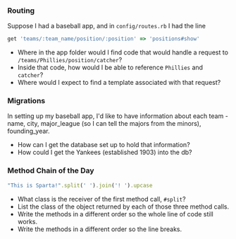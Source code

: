 ### Routing
Suppose I had a baseball app, and in `config/routes.rb` I had the line
```ruby
get 'teams/:team_name/position/:position' => 'positions#show'
```
* Where in the app folder would I find code that would handle a request to `/teams/Phillies/position/catcher`?
* Inside that code, how would I be able to reference `Phillies` and `catcher`?
* Where would I expect to find a template associated with that request?

### Migrations

In setting up my baseball app, I'd like to have information about each team - name, city, major_league (so I can tell the majors from the minors), founding_year. 
* How can I get the database set up to hold that information?
* How could I get the Yankees (established 1903) into the db?

### Method Chain of the Day
```ruby
"This is Sparta!".split(' ').join('! ').upcase
```
* What class is the receiver of the first method call, `#split`?
* List the class of the object returned by each of those three method calls.
* Write the methods in a different order so the whole line of code still works.
* Write the methods in a different order so the line breaks.
